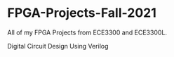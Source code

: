 # FPGA-Projects-Fall-2021

All of my FPGA Projects from ECE3300 and ECE3300L.

Digital Circuit Design Using Verilog
